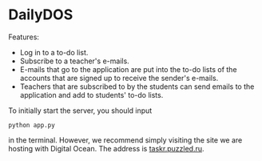 # DailyDOS

Features:

 * Log in to a to-do list.
 * Subscribe to a teacher's e-mails.
 * E-mails that go to the application are put into the to-do lists of the accounts that are signed up to receive the sender's e-mails.
 * Teachers that are subscribed to by the students can send emails to the application and add to students' to-do lists.

To initially start the server, you should input

```
python app.py
```
in the terminal. However, we recommend simply visiting the site we are hosting with Digital Ocean. The address is [taskr.puzzled.ru](http://taskr.puzzled.ru/).
